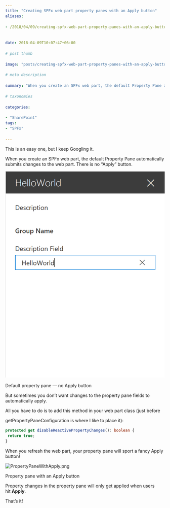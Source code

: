 ```yaml
---
title: "Creating SPFx web part property panes with an Apply button"
aliases:

- /2018/04/09/creating-spfx-web-part-property-panes-with-an-apply-button


date: 2018-04-09T10:07:47+06:00

# post thumb

image: "posts/creating-spfx-web-part-property-panes-with-an-apply-button/featured-image.webp"

# meta description

summary: "When you create an SPFx web part, the default Property Pane automatically submits changes to the web part. There is no “Apply” button. But sometimes you don’t want changes to the property pane fields to automatically apply. All you have to do is to add this method in your web part class..."

# taxonomies

categories:

- "SharePoint"
tags:
- "SPFx"

---
```

This is an easy one, but I keep Googling it.

When you create an SPFx web part, the default Property Pane automatically submits changes to the web part. There is no “Apply” button.

![Property Pane without Apply](PropertyPaneWithoutApply.png)

Default property pane — no Apply button

But sometimes you don’t want changes to the property pane fields to automatically apply.

All you have to do is to add this method in your web part class (just before

getPropertyPaneConfiguration is where I like to place it):

```typescript
protected get disableReactivePropertyChanges(): boolean {
 return true;
}
```

When you refresh the web part, your property pane will sport a fancy Apply button!

![PropertyPaneWithApply.png](PropertyPaneWithApply.png)

Property pane with an Apply button

Property changes in the property pane will only get applied when users hit **Apply**.

That’s it!
